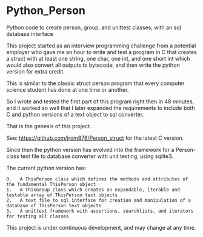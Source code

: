 # Python_Person
Python code to create person, group, and unittest classes, with an sql database interface

This project started as an interview programming challenge from a potential employer who gave me an hour to write and test a program in C that creates a struct with at least one string, one char, one int, and one short int which would also convert all outputs to bytecode, and then write the python version for extra credit.

This is similar to the classic struct person program that every computer science student has done at one time or another.

So I wrote and tested the first part of this program right then in 48 minutes, and it worked so well that I later expanded the requirements to include both C and python versions of a text object to sql converter.

That is the genesis of this project.

See: https://github.com/jrom876/Person_struct for the latest C version.

Since then the python version has evolved into the framework for a Person-class text file to database converter with unit testing, using sqlite3. 

The current python version has:
    
    0.   A ThisPerson class which defines the methods and attributes of the fundamental ThisPerson object
    1.   A ThisGroup class which creates an expandable, iterable and testable array of ThisPerson text objects
    2.   A text file to sql interface for creation and manipulation of a database of ThisPerson text objects
    3.   A unittest framework with assertions, searchlists, and iterators for testing all classes
    
This project is under continuous development, and may change at any time.

